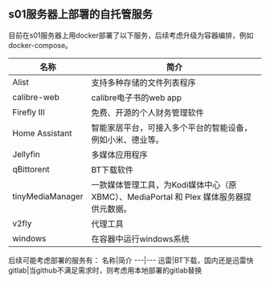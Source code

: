 ## s01服务器上部署的自托管服务

目前在s01服务器上用docker部署了以下服务，后续考虑升级为容器编排，例如docker-compose。

名称|简介
---|---
Alist|支持多种存储的文件列表程序
calibre-web|calibre电子书的web app
Firefly III|免费、开源的个人财务管理软件
Home Assistant|智能家居平台，可接入多个平台的智能设备，例如小米、德业等。
Jellyfin|多媒体应用程序
qBittorent|BT下载软件
tinyMediaManager|一款媒体管理工具，为Kodi媒体中心（原XBMC）、MediaPortal 和 Plex 媒体服务器提供元数据。
v2fly|代理工具
windows|在容器中运行windows系统

后续可能考虑部署的服务有：
名称|简介
---|---
迅雷|BT下载，国内还是迅雷快
gitlab|当github不满足需求时，则考虑用本地部署的gitlab替换
